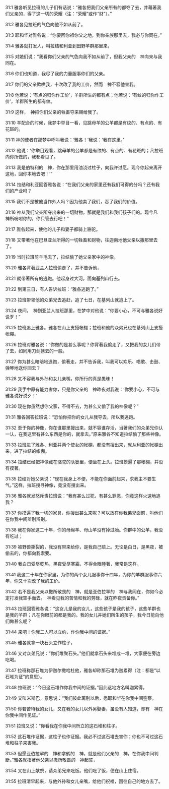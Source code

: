 <a id="1"></a>31:1  雅各听见拉班的儿子们有话说：“雅各把我们父亲所有的都夺了去，并藉著我们父亲的，得了这一切的荣耀（注：“荣耀”或作“财”）。”  

<a id="2"></a>31:2  雅各见拉班的气色向他不如从前了。  

<a id="3"></a>31:3  耶和华对雅各说：“你要回你祖你父之地，到你亲族那里去，我必与你同在。”  

<a id="4"></a>31:4  雅各就打发人，叫拉结和利亚到田野羊群那里来，  

<a id="5"></a>31:5  对她们说：“我看你们父亲的气色向我不如从前了，但我父亲的　神向来与我同在。  

<a id="6"></a>31:6  你们也知道，我尽了我的力量服事你们的父亲。  

<a id="7"></a>31:7  你们的父亲欺哄我，十次改了我的工价，然而　神不容他害我。  

<a id="8"></a>31:8  他若说：‘有点的归你作工价’，羊群所生的都有点；他若说：‘有纹的归你作工价’，羊群所生的都有纹。  

<a id="9"></a>31:9  这样，　神把你们父亲的牲畜夺来赐给我了。  

<a id="10"></a>31:10  羊配合的时候，我梦中举目一看，见跳母羊的公羊都是有纹的、有点的、有花斑的。  

<a id="11"></a>31:11  神的使者在那梦中呼叫我说：‘雅各！’我说：‘我在这里。’  

<a id="12"></a>31:12  他说：‘你举目观看，跳母羊的公羊都是有纹的、有点的、有花斑的；凡拉班向你所做的，我都看见了。  

<a id="13"></a>31:13  我是伯特利的　神，你在那里用油浇过柱子，向我许过愿。现今你起来离开这地，回你本地去吧！’”  

<a id="14"></a>31:14  拉结和利亚回答雅各说：“在我们父亲的家里还有我们可得的分吗？还有我们的产业吗？  

<a id="15"></a>31:15  我们不是被他当作外人吗？因为他卖了我们，吞了我们的价值。  

<a id="16"></a>31:16  神从我们父亲所夺出来的一切财物，那就是我们和我们孩子们的。现今凡　神所吩咐你的，你只管去行吧！”  

<a id="17"></a>31:17  雅各起来，使他的儿子和妻子都骑上骆驼。  

<a id="18"></a>31:18  又带著他在巴旦亚兰所得的一切牲畜和财物，往迦南地他父亲以撒那里去了。  

<a id="19"></a>31:19  当时拉班剪羊毛去了，拉结偷了她父亲家中的神像。　  

<a id="20"></a>31:20  雅各背著亚兰人拉班偷走了，并不告诉他，  

<a id="21"></a>31:21  就带著所有的逃跑。他起身过大河，面向基列山行去。  

<a id="22"></a>31:22  到第三日，有人告诉拉班：“雅各逃跑了。”  

<a id="23"></a>31:23  拉班带领他的众弟兄去追赶，追了七日，在基列山就追上了。　  

<a id="24"></a>31:24  夜间，　神到亚兰人拉班那里，在梦中对他说：“你要小心，不可与雅各说好说歹！”  

<a id="25"></a>31:25  拉班追上雅各。雅各在山上支搭帐棚；拉班和他的众弟兄也在基列山上支搭帐棚。  

<a id="26"></a>31:26  拉班对雅各说：“你做的是甚么事呢？你背著我偷走了，又把我的女儿们带了去，如同用刀剑掳去的一般。  

<a id="27"></a>31:27  你为甚么暗暗地逃跑，偷著走，并不告诉我，叫我可以欢乐、唱歌、击鼓、弹琴地送你回去？  

<a id="28"></a>31:28  又不容我与外孙和女儿亲嘴，你所行的真是愚昧！  

<a id="29"></a>31:29  我手中原有能力害你，只是你父亲的　神昨夜对我说：‘你要小心，不可与雅各说好说歹！’　　　　　　　  

<a id="30"></a>31:30  现在你虽然想你父家，不得不去，为甚么又偷了我的神像呢？”  

<a id="31"></a>31:31  雅各回答拉班说：“恐怕你把你的女儿从我夺去，所以我逃跑。  

<a id="32"></a>31:32  至于你的神像，你在谁那里搜出来，就不容谁存活，当著我们的众弟兄你认一认，在我这里有甚么东西是你的，就拿去。”原来雅各不知道拉结偷了那些神像。  

<a id="33"></a>31:33  拉班进了雅各、利亚并两个使女的帐棚，都没有搜出来，就从利亚的帐棚出来，进了拉结的帐棚。  

<a id="34"></a>31:34  拉结已经把神像藏在骆驼的驮篓里，便坐在上头。拉班摸遍了那帐棚，并没有摸著。  

<a id="35"></a>31:35  拉结对她父亲说：“现在我身上不便，不能在你面前起来，求我主不要生气。”这样，拉班搜寻神像，竟没有搜出来。  

<a id="36"></a>31:36  雅各就发怒斥责拉班说：“我有甚么过犯，有甚么罪恶，你竟这样火速地追我？  

<a id="37"></a>31:37  你摸遍了我一切的家具，你搜出甚么来呢？可以放在你我弟兄面前，叫他们在你我中间辨别辨别。  

<a id="38"></a>31:38  我在你家这二十年，你的母绵羊、母山羊没有掉过胎。你群中的公羊，我没有吃过；  

<a id="39"></a>31:39  被野兽撕裂的，我没有带来给你，是我自己赔上。无论是白日，是黑夜，被偷去的，你都向我索要。  

<a id="40"></a>31:40  我白日受尽乾热，黑夜受尽寒霜，不得合眼睡著，我常是这样。  

<a id="41"></a>31:41  我这二十年在你家里，为你的两个女儿服事你十四年，为你的羊群服事你六年，你又十次改了我的工价。  

<a id="42"></a>31:42  若不是我父亲以撒所敬畏的　神，就是亚伯拉罕的　神与我同在，你如今必定打发我空手而去。　神看见我的苦情和我的劳碌，就在昨夜责备你。”  

<a id="43"></a>31:43  拉班回答雅各说：“这女儿是我的女儿，这些孩子是我的孩子，这些羊群也是我的羊群；凡在你眼前的都是我的。我的女儿并她们所生的孩子，我今日能向他们做甚么呢？　  

<a id="44"></a>31:44  来吧！你我二人可以立约，作你我中间的证据。”  

<a id="45"></a>31:45  雅各就拿一块石头立作柱子，  

<a id="46"></a>31:46  又对众弟兄说：“你们堆聚石头。”他们就拿石头来堆成一堆，大家便在旁边吃喝。  

<a id="47"></a>31:47  拉班称那石堆为伊迦尔撒哈杜他，雅各却称那石堆为迦累得（注：都是“以石堆为证”的意思）。  

<a id="48"></a>31:48  拉班说：“今日这石堆作你我中间的证据。”因此这地方名叫迦累得，  

<a id="49"></a>31:49  又叫米斯巴，意思说：“我们彼此离别以后，愿耶和华在你我中间鉴察。  

<a id="50"></a>31:50  你若苦待我的女儿，又在我的女儿以外另娶妻，虽没有人知道，却有　神在你我中间作见证。”  

<a id="51"></a>31:51  拉班又说：“你看我在你我中间所立的这石堆和柱子。  

<a id="52"></a>31:52  这石堆作证据，这柱子也作证据。我必不过这石堆去害你；你也不可过这石堆和柱子来害我。  

<a id="53"></a>31:53  但愿亚伯拉罕的　神和拿鹤的　神，就是他们父亲的　神，在你我中间判断。”雅各就指著他父亲以撒所敬畏的　神起誓，  

<a id="54"></a>31:54  又在山上献祭，请众弟兄来吃饭。他们吃了饭，便在山上住宿。  

<a id="55"></a>31:55  拉班清早起来，与他外孙和女儿亲嘴，给他们祝福，回往自己的地方去了。  
